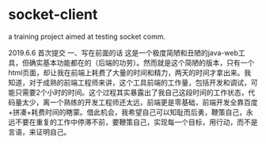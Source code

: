 # socket-client
a training project aimed at testing socket comm.

2019.6.6 首次提交
一、写在前面的话
   这是一个极度简陋和丑陋的java-web工具，但确实基本功能都在的（后端的功劳）。然而就是这个简陋的版本，只有一个html页面，却让我在前端上耗费了大量的时间和精力，两天的时间才拿出来。我知道，对于成熟的前端工程师来讲，这个工具前端的工作量，包括开发和调试，可能只需要2个小时的时间。这个过程其实暴露出了我自己这段时间的工作状态，代码量太少，离一个熟练的开发工程师还太远，前端更是零基础，前端开发全靠百度+拼凑+耗费时间的瞎蒙。借此机会，我希望自己可以知耻而后勇，鞭策自己，永远不要在重复的工作中停滞不前，要鞭策自己，实现每一个目标，用行动，而不是言语，来证明自己。

